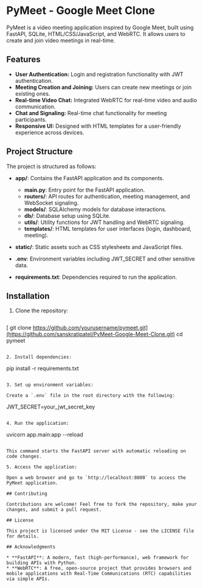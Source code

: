 # PyMeet - Google Meet Clone

PyMeet is a video meeting application inspired by Google Meet, built using FastAPI, SQLite, HTML/CSS/JavaScript, and WebRTC. It allows users to create and join video meetings in real-time.

## Features

* **User Authentication:** Login and registration functionality with JWT authentication.
* **Meeting Creation and Joining:** Users can create new meetings or join existing ones.
* **Real-time Video Chat:** Integrated WebRTC for real-time video and audio communication.
* **Chat and Signaling:** Real-time chat functionality for meeting participants.
* **Responsive UI:** Designed with HTML templates for a user-friendly experience across devices.

## Project Structure

The project is structured as follows:

* **app/**: Contains the FastAPI application and its components.

  * **main.py**: Entry point for the FastAPI application.
  * **routers/**: API routes for authentication, meeting management, and WebSocket signaling.
  * **models/**: SQLAlchemy models for database interactions.
  * **db/**: Database setup using SQLite.
  * **utils/**: Utility functions for JWT handling and WebRTC signaling.
  * **templates/**: HTML templates for user interfaces (login, dashboard, meeting).
* **static/**: Static assets such as CSS stylesheets and JavaScript files.
* **.env**: Environment variables including JWT\_SECRET and other sensitive data.
* **requirements.txt**: Dependencies required to run the application.

## Installation

1. Clone the repository:

   ```
  [ git clone https://github.com/yourusername/pymeet.git](https://github.com/sanskratipatel/PyMeet-Google-Meet-Clone.git)
   cd pymeet
   ```

2. Install dependencies:

   ```
   pip install -r requirements.txt
   ```

3. Set up environment variables:

   Create a `.env` file in the root directory with the following:

   ```
   JWT_SECRET=your_jwt_secret_key
   ```

4. Run the application:

   ```
   uvicorn app.main:app --reload
   ```

   This command starts the FastAPI server with automatic reloading on code changes.

5. Access the application:

   Open a web browser and go to `http://localhost:8000` to access the PyMeet application.

## Contributing

Contributions are welcome! Feel free to fork the repository, make your changes, and submit a pull request.

## License

This project is licensed under the MIT License - see the LICENSE file for details.

## Acknowledgments

* **FastAPI**: A modern, fast (high-performance), web framework for building APIs with Python.
* **WebRTC**: A free, open-source project that provides browsers and mobile applications with Real-Time Communications (RTC) capabilities via simple APIs.

